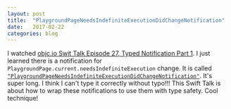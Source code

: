 ```yaml
---
layout: post
title:  "PlaygroundPageNeedsIndefiniteExecutionDidChangeNotification"
date:   2017-02-22
categories: blog
---
```


I watched [objc.io Swit Talk Episode 27, Typed Notification Part 1][1]. I just learned there is a notification for `PlaygroundPage.current.needsIndefiniteExecution` change. It is called [`"PlaygroundPageNeedsIndefiniteExecutionDidChangeNotification"`][2]. It's super long. I think I can't type it correctly without typo!!! This Swift Talk is about how to wrap these notifications to use them with type safety. Cool technique!

[1]: https://talk.objc.io/episodes/S01E27-typed-notifications-part-1
[2]: https://github.com/apple/swift-xcode-playground-support/blob/master/PlaygroundSupport/PlaygroundSupport/PlaygroundPage.swift#L53
